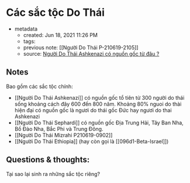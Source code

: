 # Các sắc tộc Do Thái

- metadata
	- created: Jun 18, 2021 11:26 PM
	- tags:
	- previous note: [[Người Do Thái P-210619-2105]]
	- source: [Người Do Thái Ashkenazi có nguồn gốc từ đâu ?](https://nguoidothai.medium.com/ng%C6%B0%E1%BB%9Di-do-th%C3%A1i-ashkenazi-c%C3%B3-ngu%E1%BB%93n-g%E1%BB%91c-t%E1%BB%AB-%C4%91%C3%A2u-dbf983469c13)

## Notes
Bao gồm các sắc tộc chính:
-   [[Người Do Thái Ashkenazi]] có nguồn gốc tổ tiên từ 300 người do thái sống khoảng cách đây 600 đến 800 năm. Khoảng 80% nguoi do thài hiện đại có nguồn gốc là ngươi do thái gốc Đức hay ngươi do thai Ashkenazi
-   [[Người Do Thái Sephardi]] có nguồn gốc Địa Trung Hải, Tây Ban Nha, Bồ Đào Nha, Bắc Phi và Trung Đông.
-   [[Người Do Thái Mizrahi P210619-0902]]
-   [[Người Do Thái Ethiopia]] (hay còn gọi là [[096d1-Beta-Israel]])

## Questions & thoughts:
Tại sao lại sinh ra những sắc tộc riêng?



